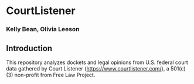 # CourtListener
### Kelly Bean, Olivia Leeson
## Introduction
This repository analyzes dockets and legal opinions from U.S. federal court data gathered by Court Listener (https://www.courtlistener.com/), a 501(c)(3) non-profit from Free Law Project.